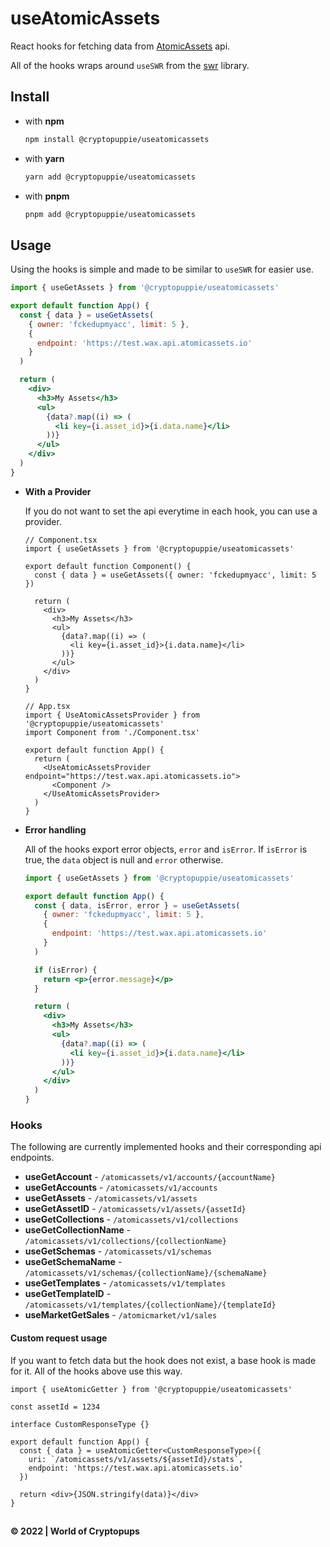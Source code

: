 # useAtomicAssets

React hooks for fetching data from [AtomicAssets](https://wax.api.atomicassets.io/atomicassets/docs/swagger/) api.

All of the hooks wraps around `useSWR` from the [swr](https://swr.vercel.app) library.

## Install

- with **npm**

  ```sh
  npm install @cryptopuppie/useatomicassets
  ```

- with **yarn**

  ```sh
  yarn add @cryptopuppie/useatomicassets
  ```

- with **pnpm**
  ```sh
  pnpm add @cryptopuppie/useatomicassets
  ```

## Usage

Using the hooks is simple and made to be similar to `useSWR` for easier use.

```jsx
import { useGetAssets } from '@cryptopuppie/useatomicassets'

export default function App() {
  const { data } = useGetAssets(
    { owner: 'fckedupmyacc', limit: 5 },
    {
      endpoint: 'https://test.wax.api.atomicassets.io'
    }
  )

  return (
    <div>
      <h3>My Assets</h3>
      <ul>
        {data?.map((i) => (
          <li key={i.asset_id}>{i.data.name}</li>
        ))}
      </ul>
    </div>
  )
}
```

- **With a Provider**

  If you do not want to set the api everytime in each hook, you can use a provider.

  ```tsx
  // Component.tsx
  import { useGetAssets } from '@cryptopuppie/useatomicassets'

  export default function Component() {
    const { data } = useGetAssets({ owner: 'fckedupmyacc', limit: 5 })

    return (
      <div>
        <h3>My Assets</h3>
        <ul>
          {data?.map((i) => (
            <li key={i.asset_id}>{i.data.name}</li>
          ))}
        </ul>
      </div>
    )
  }

  // App.tsx
  import { UseAtomicAssetsProvider } from '@cryptopuppie/useatomicassets'
  import Component from './Component.tsx'

  export default function App() {
    return (
      <UseAtomicAssetsProvider endpoint="https://test.wax.api.atomicassets.io">
        <Component />
      </UseAtomicAssetsProvider>
    )
  }
  ```

- **Error handling**

  All of the hooks export error objects, `error` and `isError`.
  If `isError` is true, the `data` object is null and `error` otherwise.

  ```jsx
  import { useGetAssets } from '@cryptopuppie/useatomicassets'

  export default function App() {
    const { data, isError, error } = useGetAssets(
      { owner: 'fckedupmyacc', limit: 5 },
      {
        endpoint: 'https://test.wax.api.atomicassets.io'
      }
    )

    if (isError) {
      return <p>{error.message}</p>
    }

    return (
      <div>
        <h3>My Assets</h3>
        <ul>
          {data?.map((i) => (
            <li key={i.asset_id}>{i.data.name}</li>
          ))}
        </ul>
      </div>
    )
  }
  ```

### Hooks

The following are currently implemented hooks and their corresponding api endpoints.

- **useGetAccount** - `/atomicassets/v1/accounts/{accountName}`
- **useGetAccounts** - `/atomicassets/v1/accounts`
- **useGetAssets** - `/atomicassets/v1/assets`
- **useGetAssetID** - `/atomicassets/v1/assets/{assetId}`
- **useGetCollections** - `/atomicassets/v1/collections`
- **useGetCollectionName** - `/atomicassets/v1/collections/{collectionName}`
- **useGetSchemas** - `/atomicassets/v1/schemas`
- **useGetSchemaName** - `/atomicassets/v1/schemas/{collectionName}/{schemaName}`
- **useGetTemplates** - `/atomicassets/v1/templates`
- **useGetTemplateID** - `/atomicassets/v1/templates/{collectionName}/{templateId}`
- **useMarketGetSales** - `/atomicmarket/v1/sales`

#### Custom request usage

If you want to fetch data but the hook does not exist, a base hook is made for it.
All of the hooks above use this way.

```tsx
import { useAtomicGetter } from '@cryptopuppie/useatomicassets'

const assetId = 1234

interface CustomResponseType {}

export default function App() {
  const { data } = useAtomicGetter<CustomResponseType>({
    uri: `/atomicassets/v1/assets/${assetId}/stats`,
    endpoint: 'https://test.wax.api.atomicassets.io'
  })

  return <div>{JSON.stringify(data)}</div>
}
```

##

**&copy; 2022 | World of Cryptopups**
